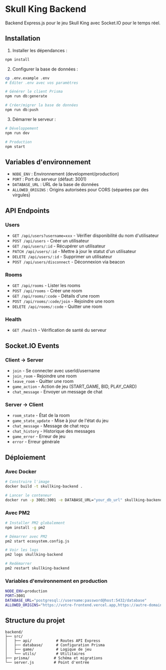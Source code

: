# Skull King Backend

Backend Express.js pour le jeu Skull King avec Socket.IO pour le temps réel.

## Installation

1. Installer les dépendances :
```bash
npm install
```

2. Configurer la base de données :
```bash
cp .env.example .env
# Éditer .env avec vos paramètres

# Générer le client Prisma
npm run db:generate

# Créer/migrer la base de données
npm run db:push
```

3. Démarrer le serveur :
```bash
# Développement
npm run dev

# Production
npm start
```

## Variables d'environnement

- `NODE_ENV` : Environnement (development/production)
- `PORT` : Port du serveur (défaut: 3001)
- `DATABASE_URL` : URL de la base de données
- `ALLOWED_ORIGINS` : Origins autorisées pour CORS (séparées par des virgules)

## API Endpoints

### Users
- `GET /api/users?username=xxx` - Vérifier disponibilité du nom d'utilisateur
- `POST /api/users` - Créer un utilisateur
- `GET /api/users/:id` - Récupérer un utilisateur
- `PATCH /api/users/:id` - Mettre à jour le statut d'un utilisateur
- `DELETE /api/users/:id` - Supprimer un utilisateur
- `POST /api/users/disconnect` - Déconnexion via beacon

### Rooms
- `GET /api/rooms` - Lister les rooms
- `POST /api/rooms` - Créer une room
- `GET /api/rooms/:code` - Détails d'une room
- `POST /api/rooms/:code/join` - Rejoindre une room
- `DELETE /api/rooms/:code` - Quitter une room

### Health
- `GET /health` - Vérification de santé du serveur

## Socket.IO Events

### Client → Server
- `join` - Se connecter avec userId/username
- `join_room` - Rejoindre une room
- `leave_room` - Quitter une room
- `game_action` - Action de jeu (START_GAME, BID, PLAY_CARD)
- `chat_message` - Envoyer un message de chat

### Server → Client
- `room_state` - État de la room
- `game_state_update` - Mise à jour de l'état du jeu
- `chat_message` - Message de chat reçu
- `chat_history` - Historique des messages
- `game_error` - Erreur de jeu
- `error` - Erreur générale

## Déploiement

### Avec Docker
```bash
# Construire l'image
docker build -t skullking-backend .

# Lancer le conteneur
docker run -p 3001:3001 -e DATABASE_URL="your_db_url" skullking-backend
```

### Avec PM2
```bash
# Installer PM2 globalement
npm install -g pm2

# Démarrer avec PM2
pm2 start ecosystem.config.js

# Voir les logs
pm2 logs skullking-backend

# Redémarrer
pm2 restart skullking-backend
```

### Variables d'environnement en production
```bash
NODE_ENV=production
PORT=3001
DATABASE_URL="postgresql://username:password@host:5432/database"
ALLOWED_ORIGINS="https://votre-frontend.vercel.app,https://autre-domaine.com"
```

## Structure du projet

```
backend/
├── src/
│   ├── api/           # Routes API Express
│   ├── database/      # Configuration Prisma
│   ├── game/          # Logique de jeu
│   └── utils/         # Utilitaires
├── prisma/           # Schéma et migrations
└── server.js         # Point d'entrée
```
